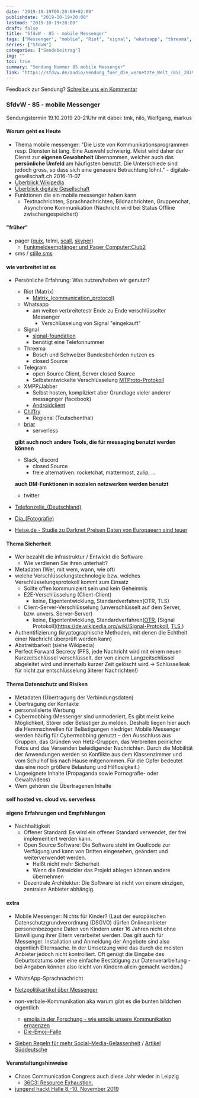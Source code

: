 ```yaml
---
date: "2019-10-19T00:20:00+02:00"
publishdate: "2019-10-19+20:00"
lastmod: "2019-10-19+20:00"
draft: false
title: "SfdvW - 85 - mobile Messenger"
tags: ["Messenger", "moblie", "Riot", "signal", "whatsapp", "threema", "telegram", "XMPP/jabber", "chiffry", "briar", "slack", "discord", "twitter"]
series: ["SfdvW"]
categories: ["Sendebeitrag"]
img: ""
toc: true
summary: "Sendung Nummer 85 mobile Messenger"
link: "https://sfdvw.de/audio/Sendung_fuer_die_vernetzte_Welt_(85)_2019_10_19_Mobile_Messenger.mp3"
---
```


<div align="center" id="example"></div>
<script src="https://cdn.podlove.org/web-player/embed.js"></script>

<script>
  podlovePlayer('#example', '/blog/sfdvw85.json');
</script>

Feedback zur Sendung?
[Schreibe uns ein Kommentar](mailto:SfdvW@radiocorax.de)

### SfdvW - 85 - mobile Messenger
Sendungstermin 19.10.2019 20-21Uhr
mit dabei: tmk, nilo, Wolfgang, markus

#### Worum geht es Heute
* Thema mobile messenger: "Die Liste von Kommunikationsprogrammen resp. Diensten ist lang. Eine Auswahl schwierig. Meist wird daher der Dienst zur **eigenen Gewohnheit** übernommen, welcher auch das **persönliche Umfeld** am häufigsten benutzt. Die Unterschiede sind jedoch gross, so dass sich eine genauere Betrachtung lohnt." - digitale-gesellschaft.ch 2016-11-07 
* [Überblick Wikipedia](https://de.wikipedia.org/wiki/Liste_von_mobilen_Instant-Messengern)
* [Überblick digitale Gesellschaft](https://www.digitale-gesellschaft.ch/2016/11/07/whatsapp-e-mail-sms-co-auf-sicherheit-und-nachhaltigkeit-bewertet-produktvergleich/)
* Funktionen die ein mobile messenger haben kann
    * Textnachrichten, Sprachnachrichten, Bildnachrichten, Gruppenchat, Asynchrone Kommunikation (Nachricht wird bei Status Offline zwischengespeichert)

#### "früher"
* pager ([quix](https://de.wikipedia.org/wiki/Quix), telmi, [scall](https://de.wikipedia.org/wiki/Scall), [skyper](https://de.wikipedia.org/wiki/Skyper_(Pager)))
    * [Funkmeldeempfänger und Pager Computer:Club2](https://www.youtube.com/watch?v=7N-CxZXpV_8)
* sms / [stille sms](https://de.wikipedia.org/wiki/Stille_SMS)

#### wie verbreitet ist es
* Persönliche Erfahrung:  Was nutzen/haben wir genutzt?
    * Riot (Matrix)
        * [Matrix_(communication_protocol)](https://en.wikipedia.org/wiki/Matrix_(communication_protocol))
    * Whatsapp
        * am weiten verbreitetestr Ende zu Ende verschlüsselter Messanger 
            * Verschlüsselung von Signal "eingekauft"
    * Signal
        * [signal-foundation](https://signal.org/blog/signal-foundation/)
        * benötigt eine Telefonnummer
    * Threema
        * Bosch und Schweizer Bundesbehörden nutzen es
        * closed Source
    * Telegram
        * open Source Client, Server closed Source
        * Selbstentwickelte Verschlüsselung [MTProto-Protokoll](https://de.wikipedia.org/wiki/Telegram#cite_note-88)
    * XMPP/Jabber
        * Selbst hosten, kompliziert aber Grundlage vieler anderer messagnger (facebook)
        * [Androidclient](https://conversations.im/)
    * [Chiffry](https://www.chiffry.de/)
        * Regional (Teutschenthal)
    * [briar](https://briarproject.org/)
        * serverless
    
    **gibt auch noch andere Tools, die für messaging benutzt werden können**
    
    * Slack, discord
        * closed Source
        * freie alternativen: rocketchat, mattermost, zulip, ...

    **auch DM-Funktionen in sozialen netzwerken werden benutzt**
    
    * twitter

* [Telefonzelle_(Deutschland)](https://de.wikipedia.org/wiki/Telefonzelle_(Deutschland))
* [Dia_(Fotografie)](https://de.wikipedia.org/wiki/Dia_(Fotografie))
* [Heise.de - Studie zu Darknet Preisen Daten von Europaeern sind teuer](https://www.heise.de/newsticker/meldung/Studie-zu-Darknet-Preisen-Daten-von-Europaeern-sind-teuer-4560072.html)
 

#### Thema Sicherheit
* Wer bezahlt die infrastruktur / Entwickt die Software 
    * Wie verdienen Sie ihren unterhalt?
* Metadaten (Wer, mit wem, wann, wie oft)
* welche Verschlüsselungstechnologie bzw. welches Verschlüsselungsprotokoll kommt zum Einsatz
    * Sollte offen kommuniziert sein und kein Geheimnis
    * E2E-Verschlüsselung (Client-Client)
        * keine, Eigententwicklung, Standardverfahren(OTR, TLS)
    * Client-Server-Verschlüsselung (unverschlüsselt auf dem Server, bzw. unvers. Server-Server)
        * keine, Eigententwicklung, Standardverfahren([OTR](https://de.wikipedia.org/wiki/Off-the-Record_Messaging), [Signal Protokoll](https://de.wikipedia.org/wiki/Signal-Protokoll, [TLS](https://de.wikipedia.org/wiki/Transport_Layer_Security),)
* Authentifizierung (kryptographische Methoden, mit denen die Echtheit einer Nachricht überprüft werden kann)
* Abstreitbarkeit (siehe Wikipedia)
* Perfect Forward Secrecy (PFS, jede Nachricht wird mit einem neuen Kurzzeitschlüssel verschlüsselt, der von einem Langzeitschlüssel abgeleitet wird und innerhalb kurzer Zeit gelöscht wird -> Schlüsselleak für nicht zur entschlüsselung älterer Nachrichten!)
#### Thema Datenschutz und Risiken
* Metadaten (Übertragung der Verbindungsdaten)
* Übertragung der Kontakte
* personalisierte Werbung
* Cybermobbing (Messenger sind unmoderiert, Es gibt meist keine Möglichkeit, Störer oder Belästiger zu melden. Deshalb liegen hier auch die Hemmschwellen für Belästigungen niedriger. Mobile Messenger werden häufig für Cybermobbing genutzt – den Ausschluss aus Gruppen, das Gründen von Hetz-Gruppen, das Verbreiten peinlicher Fotos und das Versenden beleidigender Nachrichten. Durch die Mobilität der Anwendungen werden so Konflikte aus dem Klassenzimmer und vom Schulhof bis nach Hause mitgenommen. Für die Opfer bedeutet das eine noch größere Belastung und Hilflosigkeit.)
* Ungeeignete Inhalte (Propaganda sowie Pornografie- oder Gewaltvideos)
* Wem gehören die Übertragenen Inhalte
#### self hosted vs. cloud vs. serverless



#### eigene Erfahrungen und Empfehlungen
* Nachhaltigkeit
    * Offener Standard: Es wird ein offener Standard verwendet, der frei implementiert werden kann.
    * Open Source Software: Die Software steht im Quellcode zur Verfügung und kann von Dritten eingesehen, geändert und weiterverwendet werden.
        * Heißt nicht mehr Sicherheit
        * Wenn die Entwickler das Projekt ablegen können andere übernehmen
    * Dezentrale Architektur: Die Software ist nicht von einem einzigen, zentralen Anbieter abhängig.

#### extra
* Mobile Messenger: Nichts für Kinder? (Laut der europäischen Datenschutzgrundverordnung (DSGVO) dürfen Onlineanbieter personenbezogene Daten von Kindern unter 16 Jahren nicht ohne Einwilligung ihrer Eltern verarbeitet werden. Das gilt auch für Messenger. Installation und Anmeldung der Angebote sind also eigentlich Elternsache. In der Umsetzung wird das durch die meisten Anbieter jedoch nicht kontrolliert. Oft genügt die Eingabe des Geburtsdatums oder eine einfache Bestätigung zur Datenverarbeitung - bei Angaben können also leicht von Kindern allein gemacht werden.)

* WhatsApp-Sprachnachricht

* [Netzpolitikartikel über Messenger](https://netzpolitik.org/tag/messenger/)

* non-verbale-Kommunikation aka warum gibt es die bunten bildchen eigentlich
    * [emojis in der Forschung - wie emojis unsere Kommunikation ergaenzen](https://www.stuttgarter-nachrichten.de/inhalt.emojis-in-der-forschung-wie-emojis-unsere-kommunikation-ergaenzen.61649867-1f7d-4c30-8c5f-4a6e38e00f79.html)
    * [Die-Emoji-Falle](https://www.n-joy.de/multimedia/Die-Emoji-Falle,emoji672.html)

*  [Sieben Regeln für mehr Social-Media-Gelassenheit](https://gegen-die-panik.de)  / [Artikel Süddeutsche](https://www.sueddeutsche.de/digital/nach-dem-anschlag-von-muenster-gegen-die-panik-1.3935620)


#### Veranstaltungshinweise
* Chaos Communication Congress auch diese Jahr wieder in Leipzig
    * [36C3: Resource Exhaustion.](https://www.ccc.de/en/updates/2019/36c3-in-leipzig)
* [jungend hackt Halle 8.-10. November 2019](https://jugendhackt.org/events/halle/)

